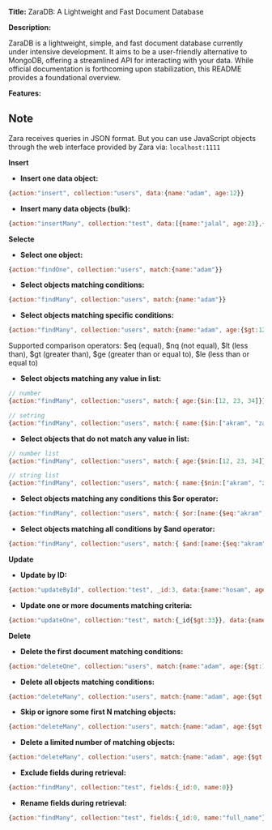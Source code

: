 **Title:** ZaraDB: A Lightweight and Fast Document Database

**Description:**

ZaraDB is a lightweight, simple, and fast document database currently under intensive development. It aims to be a user-friendly alternative to MongoDB, offering a streamlined API for interacting with your data. While official documentation is forthcoming upon stabilization, this README provides a foundational overview.

**Features:**

## Note
Zara receives queries in JSON format. But you can use JavaScript objects through the web interface provided by Zara via: ` localhost:1111 `


**Insert**

* **Insert one data object:**


```js
{action:"insert", collection:"users", data:{name:"adam", age:12}}
```

* **Insert many data objects (bulk):**

```js
{action:"insertMany", collection:"test", data:[{name:"jalal", age:23},{name:"akram", age:30},{name:"hasna", age:35}]}
```

**Selecte**

* **Select one object:**

```js
{action:"findOne", collection:"users", match:{name:"adam"}}
```

* **Select objects matching conditions:**

```js
{action:"findMany", collection:"users", match:{name:"adam"}}
```

* **Select objects matching specific conditions:**

```js
{action:"findMany", collection:"users", match:{name:"adam", age:{$gt:12}}}
```

Supported comparison operators: $eq (equal), $nq (not equal), $lt (less than), $gt (greater than), $ge (greater than or equal to), $le (less than or equal to)


* **Select objects matching any value in list:**

```js
// number
{action:"findMany", collection:"users", match:{ age:{$in:[12, 23, 34]}}}
```
```js
// setring
{action:"findMany", collection:"users", match:{ name:{$in:["akram", "zaid"]}}}
```

* **Select objects that do not match any value in list:**

```js
// number list
{action:"findMany", collection:"users", match:{ age:{$nin:[12, 23, 34]}}}
```
```js
// string list
{action:"findMany", collection:"users", match:{ name:{$nin:["akram", "zaid"]}}}
```

* **Select objects matching any conditions  this $or operator:**

```js
{action:"findMany", collection:"users", match:{ $or:[name:{$eq:"akram", age:$gt:13}]}}
```

* **Select objects matching all conditions by $and operator:**

```js
{action:"findMany", collection:"users", match:{ $and:[name:{$eq:"akram", age:$gt:13}]}}
```

**Update**

* **Update by ID:**

```js
{action:"updateById", collection:"test", _id:3, data:{name:"hosam", age:10}}
```

* **Update one or more documents matching criteria:**

```js
{action:"updateOne", collection:"test", match:{_id{$gt:33}}, data:{name:"hosam", age:10}}
```

**Delete**

* **Delete the first document matching conditions:**

```js
{action:"deleteOne", collection:"users", match:{name:"adam", age:{$gt:12}}}
```

* **Delete all objects matching conditions:**

```js
{action:"deleteMany", collection:"users", match:{name:"adam", age:{$gt:12}}}
```

* **Skip or ignore some first N matching objects:**

```js
{action:"deleteMany", collection:"users", match:{name:"adam", age:{$gt:12}}, skip: 3}
```

* **Delete a limited number of matching objects:**

```js
{action:"deleteMany", collection:"users", match:{name:"adam", age:{$gt:12}}, skip: 3, limit:3}
```

* **Exclude fields during retrieval:**

```js
{action:"findMany", collection:"test", fields:{_id:0, name:0}}
```

* **Rename fields during retrieval:**

```js
{action:"findMany", collection:"test", fields:{_id:0, name:"full_name"}}
```

